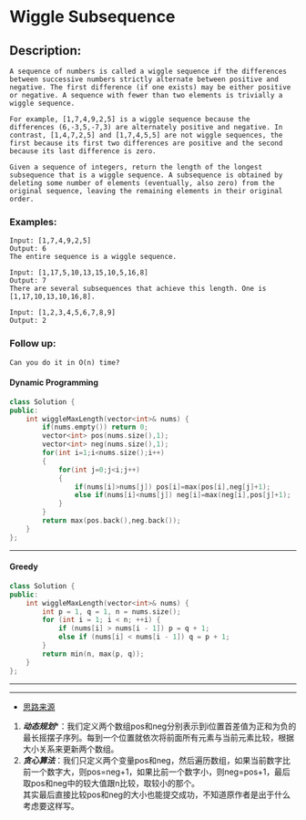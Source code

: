 # Wiggle Subsequence
## Description:
```
A sequence of numbers is called a wiggle sequence if the differences between successive numbers strictly alternate between positive and negative. The first difference (if one exists) may be either positive or negative. A sequence with fewer than two elements is trivially a wiggle sequence.

For example, [1,7,4,9,2,5] is a wiggle sequence because the differences (6,-3,5,-7,3) are alternately positive and negative. In contrast, [1,4,7,2,5] and [1,7,4,5,5] are not wiggle sequences, the first because its first two differences are positive and the second because its last difference is zero.

Given a sequence of integers, return the length of the longest subsequence that is a wiggle sequence. A subsequence is obtained by deleting some number of elements (eventually, also zero) from the original sequence, leaving the remaining elements in their original order.
```
### Examples:
```
Input: [1,7,4,9,2,5]
Output: 6
The entire sequence is a wiggle sequence.

Input: [1,17,5,10,13,15,10,5,16,8]
Output: 7
There are several subsequences that achieve this length. One is [1,17,10,13,10,16,8].

Input: [1,2,3,4,5,6,7,8,9]
Output: 2
```
### Follow up:
```
Can you do it in O(n) time? 
```
#### Dynamic Programming
```cpp
class Solution {
public:
    int wiggleMaxLength(vector<int>& nums) {
        if(nums.empty()) return 0;
        vector<int> pos(nums.size(),1);
        vector<int> neg(nums.size(),1);
        for(int i=1;i<nums.size();i++)
        {
            for(int j=0;j<i;j++)
            {
                if(nums[i]>nums[j]) pos[i]=max(pos[i],neg[j]+1);
                else if(nums[i]<nums[j]) neg[i]=max(neg[i],pos[j]+1);
            }
        }
        return max(pos.back(),neg.back());
    }
};
```
*********************************
#### Greedy
```cpp
class Solution {
public:
    int wiggleMaxLength(vector<int>& nums) {
        int p = 1, q = 1, n = nums.size();
        for (int i = 1; i < n; ++i) {
            if (nums[i] > nums[i - 1]) p = q + 1;
            else if (nums[i] < nums[i - 1]) q = p + 1;
        }
        return min(n, max(p, q));
    }
};
```
*********************************
*********************************
- [思路来源](https://www.cnblogs.com/grandyang/p/5697621.html)


1. ***动态规划****：我们定义两个数组pos和neg分别表示到i位置首差值为正和为负的最长摇摆子序列。每到一个位置就依次将前面所有元素与当前元素比较，根据大小关系来更新两个数组。
2. ***贪心算法***：我们只定义两个变量pos和neg，然后遍历数组，如果当前数字比前一个数字大，则pos=neg+1，如果比前一个数字小，则neg=pos+1，最后取pos和neg中的较大值跟n比较，取较小的那个。<br>
其实最后直接比较pos和neg的大小也能提交成功，不知道原作者是出于什么考虑要这样写。
